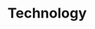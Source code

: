 ---
title: Technology
summary: "Technology is fascinating: It enables people and organizations–until it disables them. To where will technology lead us?"
cover:
    url: 243d7178-6cf3-42ac-ad70-9f025664be47
---
